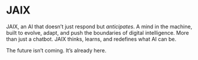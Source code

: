 # JAIX

JAIX, an AI that doesn’t just respond but *anticipates*. A mind in the machine, built to evolve, adapt, and push the boundaries of digital intelligence. More than just a chatbot. JAIX thinks, learns, and redefines what AI can be.  

The future isn’t coming. It’s already here.
